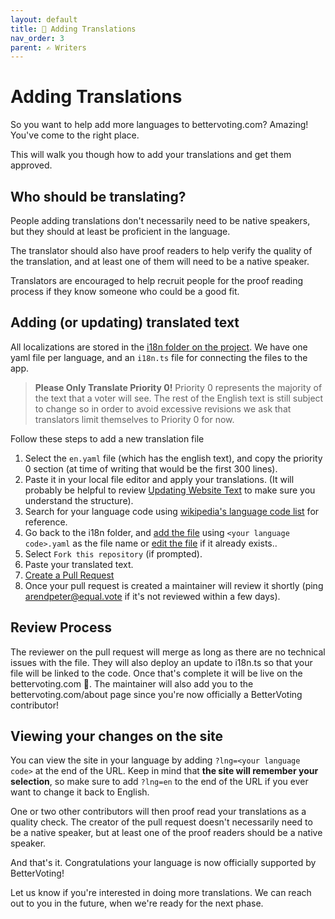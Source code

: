 ```yaml
---
layout: default
title: 🔡 Adding Translations
nav_order: 3
parent: ✍ ️Writers
---
```


# Adding Translations

So you want to help add more languages to bettervoting.com? Amazing! You've come to the right place.

This will walk you though how to add your translations and get them approved.

## Who should be translating?

People adding translations don't necessarily need to be native speakers, but they should at least be proficient in the language. 

The translator should also have proof readers to help verify the quality of the translation, and at least one of them will need to be a native speaker. 

Translators are encouraged to help recruit people for the proof reading process if they know someone who could be a good fit.

## Adding (or updating) translated text

All localizations are stored in the [i18n folder on the project](https://github.com/Equal-Vote/star-server/tree/main/packages/frontend/src/i18n). We have one yaml file per language, and an ``i18n.ts`` file for connecting the files to the app.

> **Please Only Translate Priority 0!** Priority 0 represents the majority of the text that a voter will see. The rest of the English text is still subject to change so in order to avoid excessive revisions we ask that translators limit themselves to Priority 0 for now.

Follow these steps to add a new translation file

1. Select the ``en.yaml`` file (which has the english text), and copy the priority 0 section (at time of writing that would be the first 300 lines).
1. Paste it in your local file editor and apply your translations. (It will probably be helpful to review [Updating Website Text](2_updating_website_text) to make sure you understand the structure).
1. Search for your language code using [wikipedia's language code list](https://en.wikipedia.org/wiki/List_of_ISO_639_language_codes) for reference.
1. Go back to the i18n folder, and [add the file](1_github_101#adding-a-file) using ``<your language code>.yaml`` as the file name or [edit the file](1_github_101#editing-a-file) if it already exists..
1. Select ``Fork this repository`` (if prompted).
1. Paste your translated text.
1. [Create a Pull Request](1_github_101#creating-a-pull-request)
1. Once your pull request is created a maintainer will review it shortly (ping [arendpeter@equal.vote](mailto:arendpeter@equal.vote) if it's not reviewed within a few days).

## Review Process

The reviewer on the pull request will merge as long as there are no technical issues with the file. They will also deploy an update to i18n.ts so that your file will be linked to the code. Once that's complete it will be live on the bettervoting.com 🥳. The maintainer will also add you to the bettervoting.com/about page since you're now officially a BetterVoting contributor!

## Viewing your changes on the site

You can view the site in your language by adding ``?lng=<your language code>`` at the end of the URL. Keep in mind that **the site will remember your selection**, so make sure to add ``?lng=en`` to the end of the URL if you ever want to change it back to English.

One or two other contributors will then proof read your translations as a quality check. The creator of the pull request doesn't necessarily need to be a native speaker, but at least one of the proof readers should be a native speaker. 

And that's it. Congratulations your language is now officially supported by BetterVoting!

Let us know if you're interested in doing more translations. We can reach out to you in the future, when we're ready for the next phase.